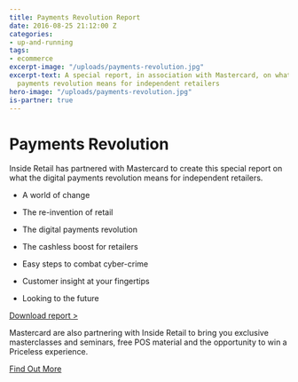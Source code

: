 ```yaml
---
title: Payments Revolution Report
date: 2016-08-25 21:12:00 Z
categories:
- up-and-running
tags:
- ecommerce
excerpt-image: "/uploads/payments-revolution.jpg"
excerpt-text: A special report, in association with Mastercard, on what the digital
  payments revolution means for independent retailers
hero-image: "/uploads/payments-revolution.jpg"
is-partner: true
---
```


# Payments Revolution

Inside Retail has partnered with Mastercard to create this special report on what the digital payments revolution means for independent retailers.

* A world of change

* The re-invention of retail

* The digital payments revolution

* The cashless boost for retailers

* Easy steps to combat cyber-crime

* Customer insight at your fingertips

* Looking to the future

[Download report >](http://www.autumnfair.com/mastercard-partnership)

Mastercard are also partnering with Inside Retail to bring you exclusive masterclasses and seminars, free POS material and the opportunity to win a Priceless experience.

<a href="http://www.insideretail.com/partner/mastercard/" class="button">Find Out More</a>
